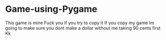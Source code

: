 # Game-using-Pygame
This game is mine
Fuck you if you try to copy it 
If you copy my game
Im going to make sure
you dont make a dollar without me taking 90 cents first
Kk
